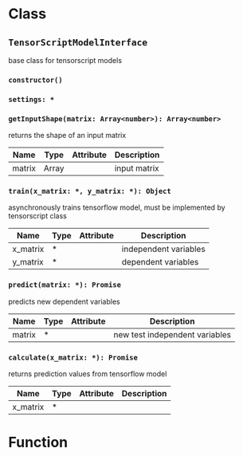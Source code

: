# Class

## `TensorScriptModelInterface`

base class for tensorscript models

### `constructor()`

### `settings: *`

### `getInputShape(matrix: Array<number>): Array<number>`

returns the shape of an input matrix

| Name | Type | Attribute | Description |
| --- | --- | --- | --- |
| matrix | Array<number> |  | input matrix |

### `train(x_matrix: *, y_matrix: *): Object`

asynchronously trains tensorflow model, must be implemented by tensorscript class

| Name | Type | Attribute | Description |
| --- | --- | --- | --- |
| x_matrix | * |  | independent variables |
| y_matrix | * |  | dependent variables |

### `predict(matrix: *): Promise`

predicts new dependent variables

| Name | Type | Attribute | Description |
| --- | --- | --- | --- |
| matrix | * |  | new test independent variables |

### `calculate(x_matrix: *): Promise`

returns prediction values from tensorflow model

| Name | Type | Attribute | Description |
| --- | --- | --- | --- |
| x_matrix | * |  |

# Function
